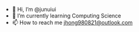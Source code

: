 - 👋 Hi, I’m @junuiui
- 🌱 I’m currently learning Computing Science 
- 📫 How to reach me jhong980821@outlook.com

<!---
junuiui/junuiui is a ✨ special ✨ repository because its `README.md` (this file) appears on your GitHub profile.
You can click the Preview link to take a look at your changes.
--->
